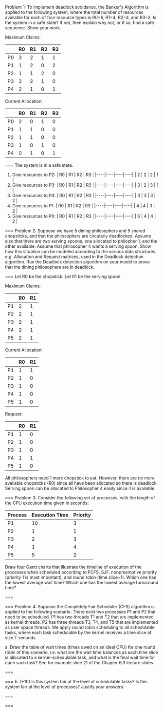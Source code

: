 Problem 1: To implement deadlock avoidance, the Banker's Algorithm is applied to the following system, where the total number of resources
available for each of four resource types is R0=6, R1=4, R2=4, and
R3=2. Is the system in a safe state? If not, then explain why
not, or if so, find a safe sequence. Show your work.

Maximum Claims:

|    | R0 | R1 | R2 | R3 |
|----|----|----|----|----|
| P0 | 3  | 2  | 1  | 1  |
| P1 | 1  | 2  | 0  | 2  |
| P2 | 1  | 1  | 2  | 0  |
| P3 | 3  | 2  | 1  | 0  |
| P4 | 2  | 1  | 0  | 1  |

Current Allocation:

|    | R0 | R1 | R2 | R3 |
|----|----|----|----|----|
| P0 | 2  | 0  | 1  | 0  |
| P1 | 1  | 1  | 0  | 0  |
| P2 | 1  | 1  | 0  | 0  |
| P3 | 1  | 0  | 1  | 0  |
| P4 | 0  | 1  | 0  | 1  |

===
The system is in a safe state.

1. Give resources to P2:
| R0 | R1 | R2 | R3 |
|----|----|----|----|
| 2  | 2  | 2  | 1  |
2. Give resources to P3:
| R0 | R1 | R2 | R3 |
|----|----|----|----|
| 3  | 2  | 3  | 1  |
3. Give resources to P4:
| R0 | R1 | R2 | R3 |
|----|----|----|----|
| 3  | 3  | 3  | 2  |
4. Give resources to P1:
| R0 | R1 | R2 | R3 |
|----|----|----|----|
| 4  | 4  | 3  | 2  |
5. Give resources to P0:
| R0 | R1 | R2 | R3 |
|----|----|----|----|
| 6  | 4  | 4  | 2  |

===
Problem 2: Suppose we have 5 dining philosophers and 5 shared chopsticks, and that the philosophers are circularly
deadlocked.  Assume also that there are two serving spoons, one allocated to philopher 1, and the other available.
Assume that philosopher 4 wants a serving spoon.  Show how this situation can be modeled according to the various
data structures, e.g. Allocation and Request matrices, used in the Deadlock detection algorithm.  Run the Deadlock
detection algorithm on your model to prove that the dining philosophers are in deadlock.

===
Let R0 be the chopstick.
Let R1 be the serving spoon.

Maximum Claims:

|    | R0 | R1 |
|----|----|----|
| P1 | 2  | 1  |
| P2 | 2  | 1  |
| P3 | 2  | 1  |
| P4 | 2  | 1  |
| P5 | 2  | 1  |

Current Allocation:

|    | R0 | R1 |
|----|----|----|
| P1 | 1  | 1  |
| P2 | 1  | 0  |
| P3 | 1  | 0  |
| P4 | 1  | 0  |
| P5 | 1  | 0  |

Request:

|    | R0 | R1 |
|----|----|----|
| P1 | 1  | 0  |
| P2 | 1  | 0  |
| P3 | 1  | 0  |
| P4 | 1  | 1  |
| P5 | 1  | 0  |

All philosophers need 1 more chopstick to eat. However, there are no more available chopsticks (R0) since all have been allocated so there is deadlock.
Serving spoon can be allocated to Philosopher 4 easily since it is available.

===
Problem 3: Consider the following set of processes, with the length of
the CPU execution time given in seconds:

| Process | Execution Time | Priority |
|---------|----------------|----------|
| P1      | 10             | 3        |
| P2      | 1              | 1        |
| P3      | 2              | 3        |
| P4      | 1              | 4        |
| P5      | 5              | 2        |

Draw four Gantt charts that illustrate the timeline of execution of
the processes when scheduled according to FCFS, SJF, nonpreemptive
priority (priority 1 is most important), and round robin (time
slice=1). Which one has the lowest average wait time? Which one
has the lowest average turnaround time?

===

===
Problem 4: Suppose the Completely Fair Scheduler (CFS) algorithm is applied to the following scenario. There exist
two processes P1 and P2 that need to be scheduled.  P1 has two threads T1 and T2 that are implemented as kernel
threads.  P2 has three threads T3, T4, and T5 that are implemented as user space threads.  We apply round robin
scheduling to all schedulable tasks, where each task schedulable by the kernel receives a time slice of size T
seconds.

a. Draw the table of wait times (times owed on an ideal CPU) for one round robin of this scenario, i.e. what are
the wait time balances as each time slice is allocated to a kernel-schedulable task, and what is the final wait
time for each such task?  See for example slide 21 of the Chapter 6.3 lecture slides.

===

===
b.  (+10) Is this system fair at the level of schedulable tasks?  Is this system fair at the level of processes?
Justify your answers.

===

===
